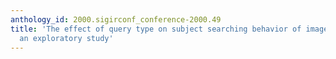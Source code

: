 ```yaml
---
anthology_id: 2000.sigirconf_conference-2000.49
title: 'The effect of query type on subject searching behavior of image databases:
  an exploratory study'
---
```

